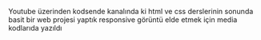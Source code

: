 Youtube üzerinden kodsende kanalında ki html ve css derslerinin sonunda basit bir web projesi yaptık
responsive görüntü elde etmek için media kodlarıda yazıldı
